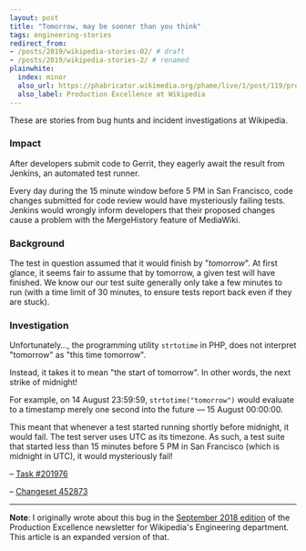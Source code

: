 ```yaml
---
layout: post
title: "Tomorrow, may be sooner than you think"
tags: engineering-stories
redirect_from:
- /posts/2019/wikipedia-stories-02/ # draft
- /posts/2019/wikipedia-stories-2/ # renamed
plainwhite:
  index: minor
  also_url: https://phabricator.wikimedia.org/phame/live/1/post/119/production_excellence_september_2018/
  also_label: Production Excellence at Wikipedia
---
```


These are stories from bug hunts and incident investigations at Wikipedia.

<!--more-->


### Impact
After developers submit code to Gerrit, they eagerly await the result from Jenkins, an automated test runner.

Every day during the 15 minute window before 5 PM in San Francisco, code changes submitted for code review would have mysteriously failing tests. Jenkins would wrongly inform developers that their proposed changes cause a problem with the MergeHistory feature of MediaWiki.

### Background
The test in question assumed that it would finish by "_tomorrow_". At first glance, it seems fair to assume that by tomorrow, a given test will have finished. We know our our test suite generally only take a few minutes to run (with a time limit of 30 minutes, to ensure tests report back even if they are stuck).

### Investigation
Unfortunately…, the programming utility `strtotime` in PHP, does not interpret "tomorrow" as "this time tomorrow".

Instead, it takes it to mean "the start of tomorrow". In other words, the next strike of midnight!

For example, on 14 August 23:59:59, `strtotime("tomorrow")` would evaluate to a timestamp merely one second into the future — 15 August 00:00:00.

This meant that whenever a test started running shortly before midnight, it would fail. The test server uses UTC as its timezone. As such, a test suite that started less than 15 minutes before 5 PM in San Francisco (which is midnight in UTC), it would mysteriously fail!

– [Task #201976](https://phabricator.wikimedia.org/T201976 "Flaky unit test MergeHistoryTest::testIsValidMerge.")

– [Changeset 452873](https://gerrit.wikimedia.org/r/452873 "MergeHistory: Fix flaky test due to relative timestamp.")

-------

**Note**: I originally wrote about this bug in the [September 2018 edition](https://phabricator.wikimedia.org/phame/live/1/post/119/production_excellence_september_2018/) of the Production Excellence newsletter for Wikipedia's Engineering department. This article is an expanded version of that.
